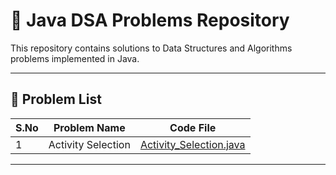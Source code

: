 # 🧠 Java DSA Problems Repository

This repository contains solutions to Data Structures and Algorithms problems implemented in Java.

---

## 📄 Problem List

| S.No | Problem Name         | Code File                             |
|------|----------------------|----------------------------------------|
| 1    | Activity Selection   | [Activity_Selection.java](Activity_Selection.java) |

---

